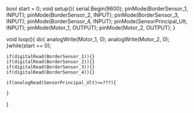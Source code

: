 bool start = 0;
void setup(){
    serial.Begin(9600);
    pinMode(BorderSensor_1, INPUT);
    pinMode(BorderSensor_2, INPUT);
    pinMode(BorderSensor_3, INPUT);
    pinMode(BorderSensor_4, INPUT);
    pinMode(SensorPrincipal_Ult, INPUT);
    pinMode(Motor_1, OUTPUT);
    pinMode(Motor_2, OUTPUT);
}

void loop(){
    do{
        analogWrite(Motor_1, 0);
        analogWrite(Motor_2, 0);
    }while(start == 0);

    if(digitalRead(BorderSensor_1)){}
    if(digitalRead(BorderSensor_2)){}
    if(digitalRead(BorderSensor_3)){}
    if(digitalRead(BorderSensor_4)){}

    if(analogRead(SensorPrincipal_Ult)<=???){
        
    }
}